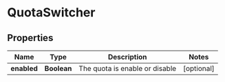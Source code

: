
# QuotaSwitcher

## Properties
Name | Type | Description | Notes
------------ | ------------- | ------------- | -------------
**enabled** | **Boolean** | The quota is enable or disable |  [optional]



